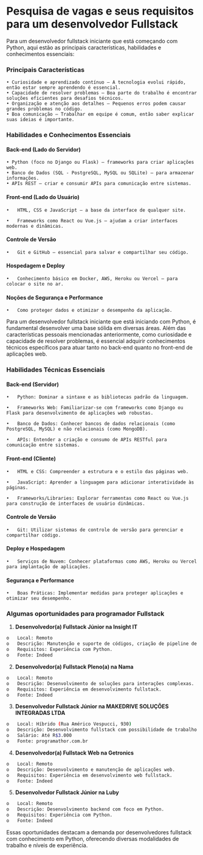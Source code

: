 # Pesquisa de vagas e seus requisitos para um desenvolvedor Fullstack

  Para um desenvolvedor fullstack iniciante que está começando com Python, aqui estão as principais características, habilidades e conhecimentos essenciais:

### Principais Características

    • Curiosidade e aprendizado contínuo – A tecnologia evolui rápido, então estar sempre aprendendo é essencial.
    • Capacidade de resolver problemas – Boa parte do trabalho é encontrar soluções eficientes para desafios técnicos.
    • Organização e atenção aos detalhes – Pequenos erros podem causar grandes problemas no código.
    • Boa comunicação – Trabalhar em equipe é comum, então saber explicar suas ideias é importante.
  

### Habilidades e Conhecimentos Essenciais

#### Back-end (Lado do Servidor)

    • Python (foco no Django ou Flask) – frameworks para criar aplicações web.
    • Banco de Dados (SQL - PostgreSQL, MySQL ou SQLite) – para armazenar informações.
    • APIs REST – criar e consumir APIs para comunicação entre sistemas.
  

#### Front-end (Lado do Usuário)

    •	HTML, CSS e JavaScript – a base da interface de qualquer site.
  
    •	Frameworks como React ou Vue.js – ajudam a criar interfaces modernas e dinâmicas.
  

#### Controle de Versão

    •	Git e GitHub – essencial para salvar e compartilhar seu código.
  

#### Hospedagem e Deploy

    •	Conhecimento básico em Docker, AWS, Heroku ou Vercel – para colocar o site no ar.
  

#### Noções de Segurança e Performance

    •	Como proteger dados e otimizar o desempenho da aplicação.

  

Para um desenvolvedor fullstack iniciante que está iniciando com Python, é fundamental desenvolver uma base sólida em diversas áreas. Além das características pessoais mencionadas anteriormente, como curiosidade e capacidade de resolver problemas, é essencial adquirir conhecimentos técnicos específicos para atuar tanto no back-end quanto no front-end de aplicações web.



### Habilidades Técnicas Essenciais


#### Back-end (Servidor)

    •	Python: Dominar a sintaxe e as bibliotecas padrão da linguagem.
  
    •	Frameworks Web: Familiarizar-se com frameworks como Django ou Flask para desenvolvimento de aplicações web robustas.
  
    •	Banco de Dados: Conhecer bancos de dados relacionais (como PostgreSQL, MySQL) e não relacionais (como MongoDB).
  
    •	APIs: Entender a criação e consumo de APIs RESTful para comunicação entre sistemas.

  
#### Front-end (Cliente)

    •	HTML e CSS: Compreender a estrutura e o estilo das páginas web.
  
    •	JavaScript: Aprender a linguagem para adicionar interatividade às páginas.
  
    •	Frameworks/Libraries: Explorar ferramentas como React ou Vue.js para construção de interfaces de usuário dinâmicas.
  

#### Controle de Versão

    •	Git: Utilizar sistemas de controle de versão para gerenciar e compartilhar código.
  

#### Deploy e Hospedagem

    •	Serviços de Nuvem: Conhecer plataformas como AWS, Heroku ou Vercel para implantação de aplicações.
  

#### Segurança e Performance

    •	Boas Práticas: Implementar medidas para proteger aplicações e otimizar seu desempenho.

    

### Algumas oportunidades para programador Fullstack

1. **Desenvolvedor(a) Fullstack Júnior na Insight IT**

```bash
o	Local: Remoto
o	Descrição: Manutenção e suporte de códigos, criação de pipeline de dados e MLOps.
o	Requisitos: Experiência com Python.
o	Fonte: Indeed
```

2. **Desenvolvedor(a) Fullstack Pleno(a) na Nama**

```bash
o	Local: Remoto
o	Descrição: Desenvolvimento de soluções para interações complexas.
o	Requisitos: Experiência em desenvolvimento fullstack.
o	Fonte: Indeed
```

3. **Desenvolvedor Fullstack Júnior na MAKEDRIVE SOLUÇÕES INTEGRADAS LTDA**

```bash
o	Local: Híbrido (Rua Américo Vespucci, 930)
o	Descrição: Desenvolvimento fullstack com possibilidade de trabalho remoto ocasional.
o	Salário: Até R$3.000
o	Fonte: programathor.com.br
```

4. **Desenvolvedor(a) Fullstack Web na Getronics**

```bash
o	Local: Remoto
o	Descrição: Desenvolvimento e manutenção de aplicações web.
o	Requisitos: Experiência em desenvolvimento web fullstack.
o	Fonte: Indeed
```

5. **Desenvolvedor Fullstack Júnior na Luby**

```bash
o	Local: Remoto
o	Descrição: Desenvolvimento backend com foco em Python.
o	Requisitos: Experiência com Python.
o	Fonte: Indeed
```

Essas oportunidades destacam a demanda por desenvolvedores fullstack com conhecimento em Python, oferecendo diversas modalidades de trabalho e níveis de experiência. 
